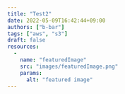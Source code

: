 ```yaml
---
title: "Test2"
date: 2022-05-09T16:42:44+09:00
authors: ["b-bar"]
tags: ["aws", "s3"]
draft: false
resources:
  -
    name: "featuredImage"
    src: "images/featuredImage.png"
    params:
      alt: "featured image"
---
```


